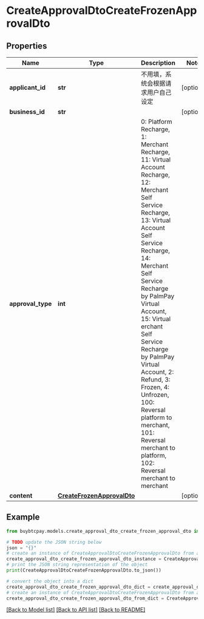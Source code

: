 # CreateApprovalDtoCreateFrozenApprovalDto


## Properties

Name | Type | Description | Notes
------------ | ------------- | ------------- | -------------
**applicant_id** | **str** | 不用填，系统会根据请求用户自己设定 | [optional] 
**business_id** | **str** |  | [optional] 
**approval_type** | **int** | 0: Platform Recharge, 1: Merchant Recharge, 11: Virtual Account Recharge, 12: Merchant Self Service Recharge, 13: Virtual Account Self Service Recharge, 14: Merchant Self Service Recharge by PalmPay Virtual Account, 15: Virtual erchant Self Service Recharge by PalmPay Virtual Account, 2: Refund, 3: Frozen, 4: Unfrozen, 100: Reversal platform to merchant, 101: Reversal merchant to platform, 102: Reversal merchant to merchant | 
**content** | [**CreateFrozenApprovalDto**](CreateFrozenApprovalDto.md) |  | [optional] 

## Example

```python
from buybtcpay.models.create_approval_dto_create_frozen_approval_dto import CreateApprovalDtoCreateFrozenApprovalDto

# TODO update the JSON string below
json = "{}"
# create an instance of CreateApprovalDtoCreateFrozenApprovalDto from a JSON string
create_approval_dto_create_frozen_approval_dto_instance = CreateApprovalDtoCreateFrozenApprovalDto.from_json(json)
# print the JSON string representation of the object
print(CreateApprovalDtoCreateFrozenApprovalDto.to_json())

# convert the object into a dict
create_approval_dto_create_frozen_approval_dto_dict = create_approval_dto_create_frozen_approval_dto_instance.to_dict()
# create an instance of CreateApprovalDtoCreateFrozenApprovalDto from a dict
create_approval_dto_create_frozen_approval_dto_from_dict = CreateApprovalDtoCreateFrozenApprovalDto.from_dict(create_approval_dto_create_frozen_approval_dto_dict)
```
[[Back to Model list]](../README.md#documentation-for-models) [[Back to API list]](../README.md#documentation-for-api-endpoints) [[Back to README]](../README.md)


